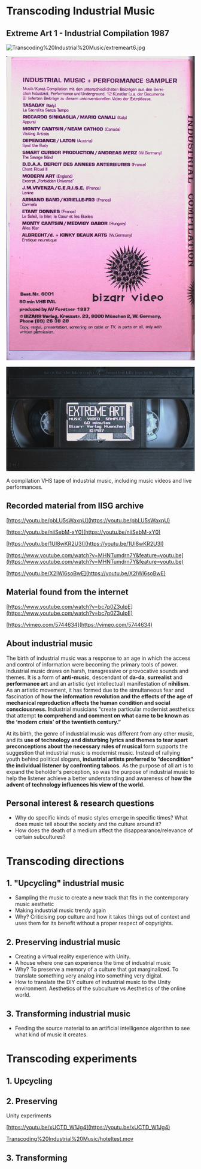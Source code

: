 # Transcoding Industrial Music

## Extreme Art 1 - Industrial Compilation 1987

![Transcoding%20Industrial%20Music/extremeart6.jpg](Transcoding%20Industrial%20Music/extremeart6.jpg)

![Transcoding%20Industrial%20Music/extremeart5_copy.jpg](Transcoding%20Industrial%20Music/extremeart5_copy.jpg)

![Transcoding%20Industrial%20Music/extremeart8_copy.jpg](Transcoding%20Industrial%20Music/extremeart8_copy.jpg)

A compilation VHS tape of industrial music, including music videos and live performances. 

## Recorded material from IISG archive

[https://youtu.be/pbLU5sWaxpU](https://youtu.be/pbLU5sWaxpU)

[https://youtu.be/niiSebM-xY0](https://youtu.be/niiSebM-xY0)

[https://youtu.be/1UI8wKR2U3I](https://youtu.be/1UI8wKR2U3I)

[https://www.youtube.com/watch?v=MHNTumdrn7Y&feature=youtu.be](https://www.youtube.com/watch?v=MHNTumdrn7Y&feature=youtu.be)

[https://youtu.be/X2IWl6soBwE](https://youtu.be/X2IWl6soBwE)

## Material found from the internet

[https://www.youtube.com/watch?v=bc7p0Z3uIpE](https://www.youtube.com/watch?v=bc7p0Z3uIpE)

[https://vimeo.com/5744634](https://vimeo.com/5744634)

## About industrial music

The birth of industrial music was a response to an age in which the access and control of information were becoming the primary tools of power. Industrial music draws on harsh, transgressive or provocative sounds and themes. It is a form of **anti-music**, descendant of **da-da**, **surrealist** and **performance art** and an artistic (yet intellectual) manifestation of **nihilism**. As an artistic movement, it has formed due to the simultaneous fear and fascination of **how the information revolution and the effects of the age of mechanical reproduction affects the human condition and social consciousness.** **I**ndustrial musicians “create particular modernist aesthetics that attempt **to comprehend and comment on what came to be known as the ‘modern crisis’ of the twentieth century.”**

At its birth, the genre of industrial music was different from any other music, and its **use of technology and disturbing lyrics and themes to tear apart preconceptions about the necessary rules of musical** form supports the suggestion that industrial music is modernist music. Instead of rallying youth behind political slogans, **industrial artists preferred to “decondition” the individual listener by confronting taboos.** As the purpose of all art is to expand the beholder's perception, so was the purpose of industrial music to help the listener achieve a better understanding and awareness of **how the advent of technology influences his view of the world.** 

## Personal interest & research questions

- Why do specific kinds of music styles emerge in specific times? What does music tell about the society and the culture around it?
- How does the death of a medium affect the disappearance/relevance of certain subcultures?

# Transcoding directions

## 1. "Upcycling" industrial music

- Sampling the music to create a new track that fits in the contemporary music aesthetic
- Making industrial music trendy again
- Why? Criticising pop culture and how it takes things out of context and uses them for its benefit without a proper respect of copyrights.

## 2. Preserving industrial music

- Creating a virtual reality experience with Unity.
- A house where one can experience the time of industrial music
- Why? To preserve a memory of a culture that got marginalized. To translate something very analog into something very digital.
- How to translate the DIY culture of industrial music to the Unity environment. Aesthetics of the subculture vs Aesthetics of the online world.

## 3. Transforming industrial music

- Feeding the source material to an artificial intelligence algorithm to see what kind of music it creates.

# Transcoding experiments

## 1. Upcycling

## 2. Preserving

Unity experiments

[https://youtu.be/xUCTD_W1Jg4](https://youtu.be/xUCTD_W1Jg4)

[Transcoding%20Industrial%20Music/hoteltest.mov](Transcoding%20Industrial%20Music/hoteltest.mov)

## 3. Transforming